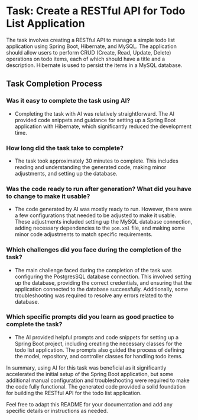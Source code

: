 # Task: Create a RESTful API for Todo List Application

The task involves creating a RESTful API to manage a simple todo list application using Spring Boot, Hibernate, and MySQL. The application should allow users to perform CRUD (Create, Read, Update, Delete) operations on todo items, each of which should have a title and a description. Hibernate is used to persist the items in a MySQL database.

## Task Completion Process

### Was it easy to complete the task using AI?
- Completing the task with AI was relatively straightforward. The AI provided code snippets and guidance for setting up a Spring Boot application with Hibernate, which significantly reduced the development time.

### How long did the task take to complete?
- The task took approximately 30 minutes to complete. This includes reading and understanding the generated code, making minor adjustments, and setting up the database.

### Was the code ready to run after generation? What did you have to change to make it usable?
- The code generated by AI was mostly ready to run. However, there were a few configurations that needed to be adjusted to make it usable. These adjustments included setting up the MySQL database connection, adding necessary dependencies to the `pom.xml` file, and making some minor code adjustments to match specific requirements.

### Which challenges did you face during the completion of the task?
- The main challenge faced during the completion of the task was configuring the PostgresSQL database connection. This involved setting up the database, providing the correct credentials, and ensuring that the application connected to the database successfully. Additionally, some troubleshooting was required to resolve any errors related to the database.

### Which specific prompts did you learn as good practice to complete the task?
- The AI provided helpful prompts and code snippets for setting up a Spring Boot project, including creating the necessary classes for the todo list application. The prompts also guided the process of defining the model, repository, and controller classes for handling todo items.

In summary, using AI for this task was beneficial as it significantly accelerated the initial setup of the Spring Boot application, but some additional manual configuration and troubleshooting were required to make the code fully functional. The generated code provided a solid foundation for building the RESTful API for the todo list application.

Feel free to adapt this README for your documentation and add any specific details or instructions as needed.
